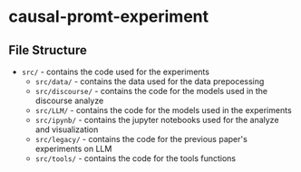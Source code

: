 # causal-promt-experiment
## File Structure
* `src/` - contains the code used for the experiments
  * `src/data/` - contains the data used for the data prepocessing
  * `src/discourse/` - contains the code for the models used in the discourse analyze
  * `src/LLM/` - contains the code for the models used in the experiments
  * `src/ipynb/` - contains the jupyter notebooks used for the analyze and visualization
  * `src/legacy/` - contains the code for the previous paper's experiments on LLM
  *  `src/tools/` - contains the code for the tools functions